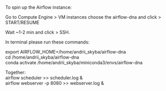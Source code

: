 To spin up the Airflow instance:

Go to Compute Engine > VM instances choose the airflow-dna and click > START/RESUME

Wait ~1-2 min and click > SSH.

In terminal please run these commands: 

export AIRFLOW_HOME=/home/andrii_skyba/airflow-dna <br />
cd /home/andrii_skyba/airflow-dna <br />
conda activate /home/andrii_skyba/miniconda3/envs/airflow-dna

Together: <br />
airflow scheduler >> scheduler.log & <br />
airflow webserver -p 8080 >> webserver.log &
